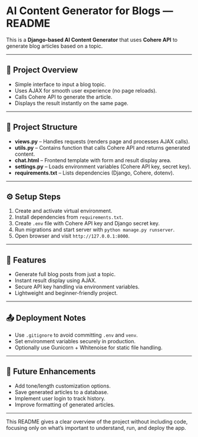 # AI Content Generator for Blogs — README

This is a **Django-based AI Content Generator** that uses **Cohere API** to generate blog articles based on a topic.

---

## 📌 Project Overview

* Simple interface to input a blog topic.
* Uses AJAX for smooth user experience (no page reloads).
* Calls Cohere API to generate the article.
* Displays the result instantly on the same page.

---

## 📂 Project Structure

* **views.py** – Handles requests (renders page and processes AJAX calls).
* **utils.py** – Contains function that calls Cohere API and returns generated content.
* **chat.html** – Frontend template with form and result display area.
* **settings.py** – Loads environment variables (Cohere API key, secret key).
* **requirements.txt** – Lists dependencies (Django, Cohere, dotenv).

---

## ⚙ Setup Steps

1. Create and activate virtual environment.
2. Install dependencies from `requirements.txt`.
3. Create `.env` file with Cohere API key and Django secret key.
4. Run migrations and start server with `python manage.py runserver`.
5. Open browser and visit `http://127.0.0.1:8000`.

---

## 🚀 Features

* Generate full blog posts from just a topic.
* Instant result display using AJAX.
* Secure API key handling via environment variables.
* Lightweight and beginner-friendly project.

---

## 📤 Deployment Notes

* Use `.gitignore` to avoid committing `.env` and `venv`.
* Set environment variables securely in production.
* Optionally use Gunicorn + Whitenoise for static file handling.

---

## 🔮 Future Enhancements

* Add tone/length customization options.
* Save generated articles to a database.
* Implement user login to track history.
* Improve formatting of generated articles.

---

This README gives a clear overview of the project without including code, focusing only on what’s important to understand, run, and deploy the app.
